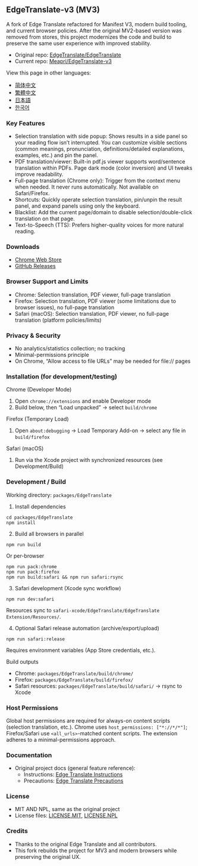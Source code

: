 ## EdgeTranslate-v3 (MV3)

A fork of Edge Translate refactored for Manifest V3, modern build tooling, and current browser policies. After the original MV2-based version was removed from stores, this project modernizes the code and build to preserve the same user experience with improved stability.

- Original repo: [EdgeTranslate/EdgeTranslate](https://github.com/EdgeTranslate/EdgeTranslate)
- Current repo: [Meapri/EdgeTranslate-v3](https://github.com/Meapri/EdgeTranslate-v3)

View this page in other languages:
- [简体中文](./docs/README_CN.md)
- [繁體中文](./docs/README_TW.md)
- [日本語](./docs/README_JA.md)
- [한국어](./docs/README_KO.md)

### Key Features
- Selection translation with side popup: Shows results in a side panel so your reading flow isn’t interrupted. You can customize visible sections (common meanings, pronunciation, definitions/detailed explanations, examples, etc.) and pin the panel.
- PDF translation/viewer: Built-in pdf.js viewer supports word/sentence translation within PDFs. Page dark mode (color inversion) and UI tweaks improve readability.
- Full-page translation (Chrome only): Trigger from the context menu when needed. It never runs automatically. Not available on Safari/Firefox.
- Shortcuts: Quickly operate selection translation, pin/unpin the result panel, and expand panels using only the keyboard.
- Blacklist: Add the current page/domain to disable selection/double-click translation on that page.
- Text-to-Speech (TTS): Prefers higher-quality voices for more natural reading.

### Downloads
- [Chrome Web Store](https://chromewebstore.google.com/detail/edge-translate/pljeedmkegkcfkgdicjnalbllhifnnnj)
- [GitHub Releases](https://github.com/Meapri/EdgeTranslate-v3/releases)

### Browser Support and Limits
- Chrome: Selection translation, PDF viewer, full-page translation
- Firefox: Selection translation, PDF viewer (some limitations due to browser issues), no full-page translation
- Safari (macOS): Selection translation, PDF viewer, no full-page translation (platform policies/limits)

### Privacy & Security
- No analytics/statistics collection; no tracking
- Minimal-permissions principle
- On Chrome, “Allow access to file URLs” may be needed for file:// pages

### Installation (for development/testing)
Chrome (Developer Mode)
1) Open `chrome://extensions` and enable Developer mode
2) Build below, then “Load unpacked” → select `build/chrome`

Firefox (Temporary Load)
1) Open `about:debugging` → Load Temporary Add-on → select any file in `build/firefox`

Safari (macOS)
1) Run via the Xcode project with synchronized resources (see Development/Build)

### Development / Build
Working directory: `packages/EdgeTranslate`

1) Install dependencies
```
cd packages/EdgeTranslate
npm install
```

2) Build all browsers in parallel
```
npm run build
```
Or per-browser
```
npm run pack:chrome
npm run pack:firefox
npm run build:safari && npm run safari:rsync
```

3) Safari development (Xcode sync workflow)
```
npm run dev:safari
```
Resources sync to `safari-xcode/EdgeTranslate/EdgeTranslate Extension/Resources/`.

4) Optional Safari release automation (archive/export/upload)
```
npm run safari:release
```
Requires environment variables (App Store credentials, etc.).

Build outputs
- Chrome: `packages/EdgeTranslate/build/chrome/`
- Firefox: `packages/EdgeTranslate/build/firefox/`
- Safari resources: `packages/EdgeTranslate/build/safari/` → rsync to Xcode

### Host Permissions
Global host permissions are required for always-on content scripts (selection translation, etc.). Chrome uses `host_permissions: ["*://*/*"]`; Firefox/Safari use `<all_urls>`-matched content scripts. The extension adheres to a minimal-permissions approach.

 

### Documentation
- Original project docs (general feature reference):
  - Instructions: [Edge Translate Instructions](https://github.com/EdgeTranslate/EdgeTranslate/blob/master/docs/wiki/en/Instructions.md)
  - Precautions: [Edge Translate Precautions](https://github.com/EdgeTranslate/EdgeTranslate/blob/master/docs/wiki/en/Precautions.md)

### License
- MIT AND NPL, same as the original project
- License files: [LICENSE.MIT](./LICENSE.MIT), [LICENSE.NPL](./LICENSE.NPL)

### Credits
- Thanks to the original Edge Translate and all contributors.
- This fork rebuilds the project for MV3 and modern browsers while preserving the original UX.
